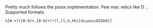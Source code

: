 Pretty much follows the posix implementation.
Few mac relics like D ..
Supported formats:
  ```
  %[#-+]([0-9]+.[0-9]+)*(l,ll,h,hh)[diuoxscDIOUSC]
  ```
